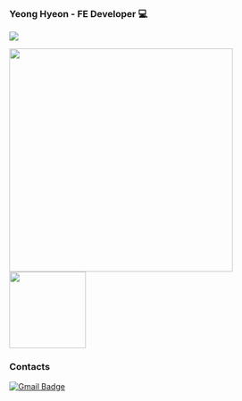 
### Yeong Hyeon - FE Developer 💻
  
<a href="https://hits.seeyoufarm.com"><img src="https://hits.seeyoufarm.com/api/count/incr/badge.svg?url=https%3A%2F%2Fgithub.com%2Fkyhyun&count_bg=%238A8C94&title_bg=%234B4B4B&icon=&icon_color=%23FFFFFF&title=hits&edge_flat=false"/></a>

<div algin="center">
  <a align="left" href="https://github.com/anuraghazra/github-readme-stats" />
    <img width="400px" src="https://github-readme-stats.vercel.app/api?username=kyhyun&hide=stars&show_icons=true&count_private=true&theme=tokyonight" />
  </a>
  <img height="137px" src="https://github-readme-stats.vercel.app/api/top-langs/?username=kyhyun&layout=compact&langs_count=5&theme=tokyonight" />
</div>

### Contacts

[![Gmail Badge](https://img.shields.io/badge/Gmail-6492DE?style=flat-square&logo=Gmail&logoColor=white&link=mailto:k29176@gmail.com)](mailto:k29176@gmail.com)
